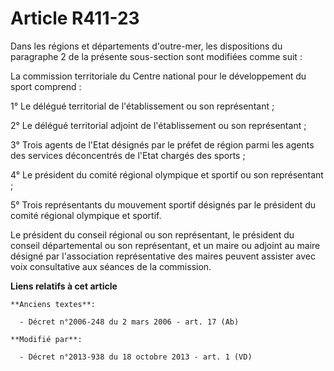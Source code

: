 # Article R411-23

Dans les régions et départements d'outre-mer, les dispositions du paragraphe 2 de la présente sous-section sont modifiées
comme suit : 

La commission territoriale du Centre national pour le développement du sport comprend : 

1° Le délégué territorial de l'établissement ou son représentant ; 

2° Le délégué territorial adjoint de l'établissement ou son représentant ; 

3° Trois agents de l'Etat désignés par le préfet de région parmi les agents des services déconcentrés de l'Etat chargés des
sports ; 

4° Le président du comité régional olympique et sportif ou son représentant ; 

5° Trois représentants du mouvement sportif désignés par le président du comité régional olympique et sportif. 

Le président du conseil régional ou son représentant, le président du conseil départemental ou son représentant, et un maire
ou adjoint au maire désigné par l'association représentative des maires peuvent assister avec voix consultative aux séances
de la commission.

**Liens relatifs à cet article**

	**Anciens textes**:

	  - Décret n°2006-248 du 2 mars 2006 - art. 17 (Ab)

	**Modifié par**:

	  - Décret n°2013-938 du 18 octobre 2013 - art. 1 (VD)
